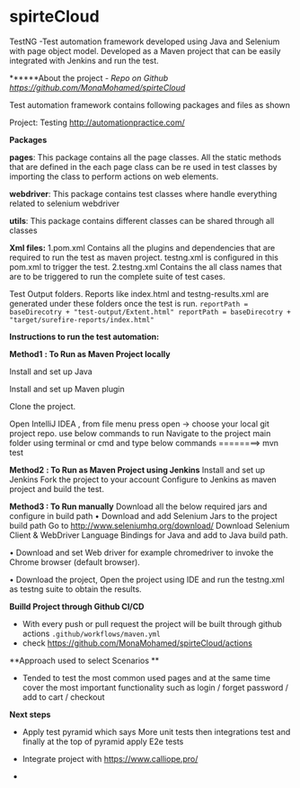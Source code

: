 # spirteCloud
TestNG -Test automation framework developed using Java and Selenium with page object model. Developed as a Maven project that can be easily integrated with Jenkins and run the test.

******About the project
_- Repo on Github https://github.com/MonaMohamed/spirteCloud_

Test automation framework contains following packages and files as shown

Project: Testing http://automationpractice.com/

**Packages**

**pages**: This package contains all the page classes. All the static methods that are defined in the each page class can be re used in test classes by importing the class to perform actions on web elements.

**webdriver**: This package contains test classes where handle everything related to selenium webdriver

**utils**: This package contains different classes can be shared through all classes

**Xml files:**
1.pom.xml Contains all the plugins and dependencies that are required to run the test as maven project. testng.xml is configured in this pom.xml to trigger the test.
2.testng.xml Contains the all class names that are to be triggered to run the complete suite of test cases.

Test Output folders. Reports like index.html and testng-results.xml are generated under these folders once the test is run. 
`reportPath = baseDirecotry + "test-output/Extent.html"
reportPath = baseDirecotry + "target/surefire-reports/index.html" `

**Instructions to run the test automation:**

**Method1** **: To Run as Maven Project locally**

Install and set up Java

Install and set up Maven plugin

Clone the project.

Open IntelliJ IDEA , from file menu press open -> choose your local git project repo. 
use below commands to run Navigate to the project main folder using terminal 
or cmd and type below commands ========> mvn test

**Method2** **: To Run as Maven Project using Jenkins**
Install and set up Jenkins Fork the project to your account Configure to Jenkins as maven project and build the test.

**Method3 : To Run manually**
Download all the below required jars and configure in build path
• Download and add Selenium Jars to the project build path Go to http://www.seleniumhq.org/download/ Download Selenium Client & WebDriver Language Bindings for Java and add to Java build path.

• Download and set Web driver for example chromedriver to invoke the Chrome browser (default browser).

• Download the project, Open the project using IDE and run the testng.xml as testng suite to obtain the results.

**Builld Project through Github CI/CD**
- With every push or pull request the project will be built through github actions
`.github/workflows/maven.yml`
- check https://github.com/MonaMohamed/spirteCloud/actions

**Approach used to select Scenarios **
- Tended to test the most common used pages and at the same time
 cover the most important functionality such as login / forget password / add to cart / checkout 

**Next steps**
- Apply test pyramid which says More unit tests then integrations test 
and finally at the top of pyramid apply E2e tests
- Integrate project with https://www.calliope.pro/

- 